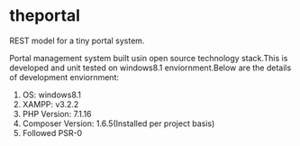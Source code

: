 # theportal
REST model for a tiny portal system.

Portal management system built usin open source technology stack.This is developed and unit tested on windows8.1 enviornment.Below are the details of development enviornment:

1) OS: windows8.1
2) XAMPP: v3.2.2
3) PHP Version: 7.1.16
4) Composer Version: 1.6.5(Installed per project basis)
5) Followed PSR-0


